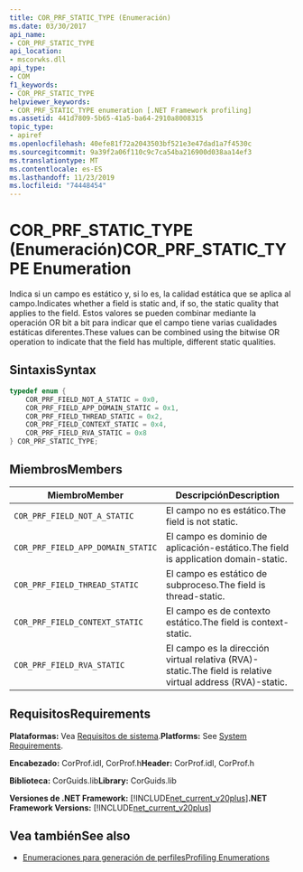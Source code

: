 ```yaml
---
title: COR_PRF_STATIC_TYPE (Enumeración)
ms.date: 03/30/2017
api_name:
- COR_PRF_STATIC_TYPE
api_location:
- mscorwks.dll
api_type:
- COM
f1_keywords:
- COR_PRF_STATIC_TYPE
helpviewer_keywords:
- COR_PRF_STATIC_TYPE enumeration [.NET Framework profiling]
ms.assetid: 441d7809-5b65-41a5-ba64-2910a8008315
topic_type:
- apiref
ms.openlocfilehash: 40efe81f72a2043503bf521e3e47dad1a7f4530c
ms.sourcegitcommit: 9a39f2a06f110c9c7ca54ba216900d038aa14ef3
ms.translationtype: MT
ms.contentlocale: es-ES
ms.lasthandoff: 11/23/2019
ms.locfileid: "74448454"
---
```

# <a name="cor_prf_static_type-enumeration"></a><span data-ttu-id="696b1-102">COR_PRF_STATIC_TYPE (Enumeración)</span><span class="sxs-lookup"><span data-stu-id="696b1-102">COR_PRF_STATIC_TYPE Enumeration</span></span>
<span data-ttu-id="696b1-103">Indica si un campo es estático y, si lo es, la calidad estática que se aplica al campo.</span><span class="sxs-lookup"><span data-stu-id="696b1-103">Indicates whether a field is static and, if so, the static quality that applies to the field.</span></span> <span data-ttu-id="696b1-104">Estos valores se pueden combinar mediante la operación OR bit a bit para indicar que el campo tiene varias cualidades estáticas diferentes.</span><span class="sxs-lookup"><span data-stu-id="696b1-104">These values can be combined using the bitwise OR operation to indicate that the field has multiple, different static qualities.</span></span>  
  
## <a name="syntax"></a><span data-ttu-id="696b1-105">Sintaxis</span><span class="sxs-lookup"><span data-stu-id="696b1-105">Syntax</span></span>  
  
```cpp  
typedef enum {  
    COR_PRF_FIELD_NOT_A_STATIC = 0x0,  
    COR_PRF_FIELD_APP_DOMAIN_STATIC = 0x1,  
    COR_PRF_FIELD_THREAD_STATIC = 0x2,  
    COR_PRF_FIELD_CONTEXT_STATIC = 0x4,  
    COR_PRF_FIELD_RVA_STATIC = 0x8  
} COR_PRF_STATIC_TYPE;  
```  
  
## <a name="members"></a><span data-ttu-id="696b1-106">Miembros</span><span class="sxs-lookup"><span data-stu-id="696b1-106">Members</span></span>  
  
|<span data-ttu-id="696b1-107">Miembro</span><span class="sxs-lookup"><span data-stu-id="696b1-107">Member</span></span>|<span data-ttu-id="696b1-108">Descripción</span><span class="sxs-lookup"><span data-stu-id="696b1-108">Description</span></span>|  
|------------|-----------------|  
|`COR_PRF_FIELD_NOT_A_STATIC`|<span data-ttu-id="696b1-109">El campo no es estático.</span><span class="sxs-lookup"><span data-stu-id="696b1-109">The field is not static.</span></span>|  
|`COR_PRF_FIELD_APP_DOMAIN_STATIC`|<span data-ttu-id="696b1-110">El campo es dominio de aplicación-estático.</span><span class="sxs-lookup"><span data-stu-id="696b1-110">The field is application domain-static.</span></span>|  
|`COR_PRF_FIELD_THREAD_STATIC`|<span data-ttu-id="696b1-111">El campo es estático de subproceso.</span><span class="sxs-lookup"><span data-stu-id="696b1-111">The field is thread-static.</span></span>|  
|`COR_PRF_FIELD_CONTEXT_STATIC`|<span data-ttu-id="696b1-112">El campo es de contexto estático.</span><span class="sxs-lookup"><span data-stu-id="696b1-112">The field is context-static.</span></span>|  
|`COR_PRF_FIELD_RVA_STATIC`|<span data-ttu-id="696b1-113">El campo es la dirección virtual relativa (RVA)-static.</span><span class="sxs-lookup"><span data-stu-id="696b1-113">The field is relative virtual address (RVA)-static.</span></span>|  
  
## <a name="requirements"></a><span data-ttu-id="696b1-114">Requisitos</span><span class="sxs-lookup"><span data-stu-id="696b1-114">Requirements</span></span>  
 <span data-ttu-id="696b1-115">**Plataformas:** Vea [Requisitos de sistema](../../../../docs/framework/get-started/system-requirements.md).</span><span class="sxs-lookup"><span data-stu-id="696b1-115">**Platforms:** See [System Requirements](../../../../docs/framework/get-started/system-requirements.md).</span></span>  
  
 <span data-ttu-id="696b1-116">**Encabezado:** CorProf.idl, CorProf.h</span><span class="sxs-lookup"><span data-stu-id="696b1-116">**Header:** CorProf.idl, CorProf.h</span></span>  
  
 <span data-ttu-id="696b1-117">**Biblioteca:** CorGuids.lib</span><span class="sxs-lookup"><span data-stu-id="696b1-117">**Library:** CorGuids.lib</span></span>  
  
 <span data-ttu-id="696b1-118">**Versiones de .NET Framework:** [!INCLUDE[net_current_v20plus](../../../../includes/net-current-v20plus-md.md)]</span><span class="sxs-lookup"><span data-stu-id="696b1-118">**.NET Framework Versions:** [!INCLUDE[net_current_v20plus](../../../../includes/net-current-v20plus-md.md)]</span></span>  
  
## <a name="see-also"></a><span data-ttu-id="696b1-119">Vea también</span><span class="sxs-lookup"><span data-stu-id="696b1-119">See also</span></span>

- [<span data-ttu-id="696b1-120">Enumeraciones para generación de perfiles</span><span class="sxs-lookup"><span data-stu-id="696b1-120">Profiling Enumerations</span></span>](../../../../docs/framework/unmanaged-api/profiling/profiling-enumerations.md)
